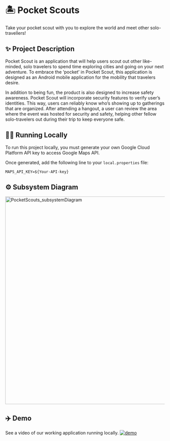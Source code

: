 # 🏝️ Pocket Scouts
Take your pocket scout with you to explore the world and meet other solo-travellers!

## ✨ Project Description
Pocket Scout is an application that will help users scout out other like-minded, solo travelers to spend time exploring cities and going on your next adventure. To embrace the ‘pocket’ in Pocket Scout, this application is designed as an Android mobile application for the mobility that travelers desire.

In addition to being fun, the product is also designed to increase safety awareness. Pocket Scout will incorporate security features to verify user’s identities. This way, users can reliably know who’s showing up to gatherings that are organized. After attending a hangout, a user can review the area where the event was hosted for security and safety, helping other fellow solo-travelers out during their trip to keep everyone safe.

## 🏃‍♂️ Running Locally
To run this project locally, you must generate your own Google Cloud Platform API key to access Google Maps API.

Once generated, add the following line to your `local.properties` file:
```
MAPS_API_KEY=${Your-API-key}
```

## ⚙️ Subsystem Diagram
<img width="658" alt="PocketScouts_subsystemDiagram" src="https://user-images.githubusercontent.com/65730547/207441965-85044fe0-fc2a-466e-bf3e-bd5a4457388a.png">

## ✈️ Demo
See a video of our working application running locally.
[![demo](http://img.youtube.com/vi/H68PpMLI2iE/0.jpg)](https://youtu.be/H68PpMLI2iE "Pocket Scouts Demo")
